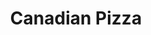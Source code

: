 ---
title: "Canadian Pizza"
description: "mushrooms, bacon, & pepperoni"
price_s: "12½"
price_m: "18"
price_l: "22"
price_xl: "26"
weight: "10"
hidden: true
---